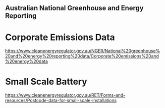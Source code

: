 ## Australian National Greenhouse and Energy Reporting

# Corporate Emissions Data
https://www.cleanenergyregulator.gov.au/NGER/National%20greenhouse%20and%20energy%20reporting%20data/Corporate%20emissions%20and%20energy%20data

# Small Scale Battery
https://www.cleanenergyregulator.gov.au/RET/Forms-and-resources/Postcode-data-for-small-scale-installations